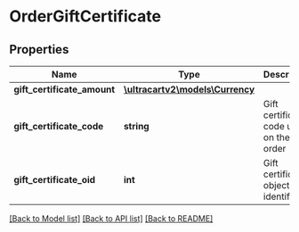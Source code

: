 # OrderGiftCertificate

## Properties
Name | Type | Description | Notes
------------ | ------------- | ------------- | -------------
**gift_certificate_amount** | [**\ultracartv2\models\Currency**](Currency.md) |  | [optional] 
**gift_certificate_code** | **string** | Gift certificate code used on the order | [optional] 
**gift_certificate_oid** | **int** | Gift certificate object identifier | [optional] 

[[Back to Model list]](../README.md#documentation-for-models) [[Back to API list]](../README.md#documentation-for-api-endpoints) [[Back to README]](../README.md)


